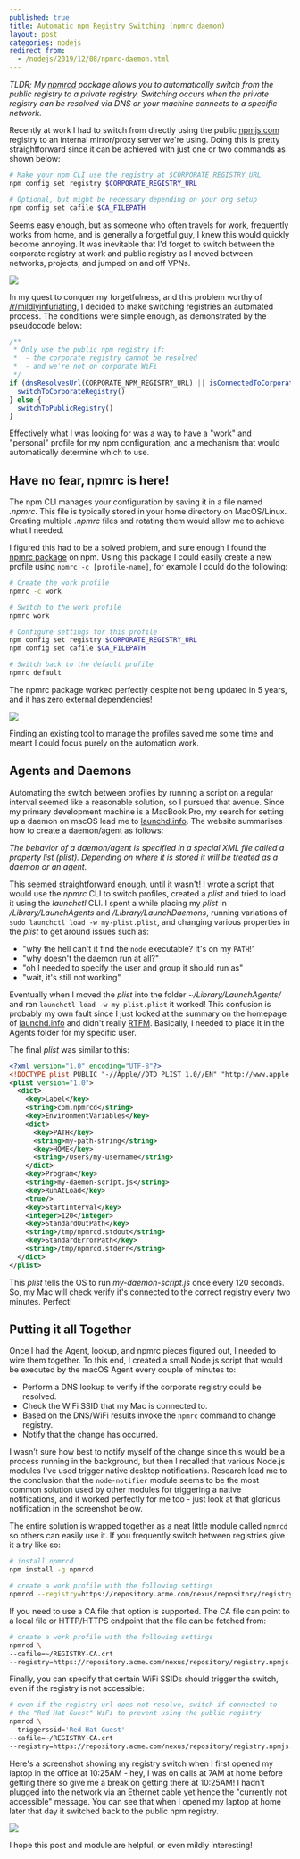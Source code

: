 ```yaml
---
published: true
title: Automatic npm Registry Switching (npmrc daemon)
layout: post
categories: nodejs
redirect_from:
  - /nodejs/2019/12/08/npmrc-daemon.html
---
```


*TLDR; My [npmrcd](https://github.com/evanshortiss/npmrc-daemon) package allows
you to automatically switch from the public registry to a private registry.
Switching occurs when the private registry can be resolved via DNS or your
machine connects to a specific network.*

Recently at work I had to switch from directly using the public [npmjs.com](https://www.npmjs.com/)
registry to an internal mirror/proxy server we're using. Doing this is pretty
straightforward since it can be achieved with just one or two commands as shown
below:

```bash
# Make your npm CLI use the registry at $CORPORATE_REGISTRY_URL
npm config set registry $CORPORATE_REGISTRY_URL

# Optional, but might be necessary depending on your org setup
npm config set cafile $CA_FILEPATH
```

Seems easy enough, but as someone who often travels for work, frequently works
from home, and is generally a forgetful guy, I knew this would quickly become
annoying. It was inevitable that I'd forget to switch between the corporate
registry at work and public registry as I moved between networks, projects,
and jumped on and off VPNs.

![](/res/img/posts/2019-12-08-npmrc-daemon/forgetful-pikachu.jpg)

In my quest to conquer my forgetfulness, and this problem worthy of
[/r/mildlyinfuriating](https://old.reddit.com/r/mildlyinfuriating/), I
decided to make switching registries an automated process. The conditions were
simple enough, as demonstrated by the pseudocode below:

```js
/**
 * Only use the public npm registry if:
 *  - the corporate registry cannot be resolved
 *  - and we're not on corporate WiFi
 */
if (dnsResolvesUrl(CORPORATE_NPM_REGISTRY_URL) || isConnectedToCorporateWifi()) {
  switchToCorporateRegistry()
} else {
  switchToPublicRegistry()
}
```

Effectively what I was looking for was a way to have a "work" and "personal"
profile for my npm configuration, and a mechanism that would automatically
determine which to use.

## Have no fear, npmrc is here!

The npm CLI manages your configuration by saving it in a file named *.npmrc*.
This file is typically stored in your home directory on MacOS/Linux. Creating
multiple *.npmrc* files and rotating them would allow me to achieve what I
needed.

I figured this had to be a solved problem, and sure enough I found the
[npmrc package](https://www.npmjs.com/package/npmrc) on npm. Using this package
I could easily create a new profile using `npmrc -c [profile-name]`, for
example I could do the following:

```bash
# Create the work profile
npmrc -c work

# Switch to the work profile
npmrc work

# Configure settings for this profile
npm config set registry $CORPORATE_REGISTRY_URL
npm config set cafile $CA_FILEPATH

# Switch back to the default profile
npmrc default
```

The npmrc package worked perfectly despite not being updated in 5 years, and
it has zero external dependencies!

![](/res/img/posts/2019-12-08-npmrc-daemon/perfection-meme.jpg)

Finding an existing tool to manage the profiles saved me some time and meant
I could focus purely on the automation work.

## Agents and Daemons

Automating the switch between profiles by running a script on a regular
interval seemed like a reasonable solution, so I pursued that avenue. Since
my primary development machine is a MacBook Pro, my search for setting up
a daemon on macOS lead me to [launchd.info](https://www.launchd.info/). The
website summarises how to create a daemon/agent as follows:

*The behavior of a daemon/agent is specified in a special XML file called a property list (plist). Depending on where it is stored it will be treated as a daemon or an agent.*

This seemed straightforward enough, until it wasn't! I wrote a script that
would use the *npmrc* CLI to switch profiles, created a *plist* and tried to
load it using the *launchctl* CLI. I spent a while placing my *plist* in
*/Library/LaunchAgents* and */Library/LaunchDaemons*, running variations of
`sudo launchctl load -w my-plist.plist`, and changing various properties in the
*plist* to get around issues such as:

* "why the hell can't it find the `node` executable? It's on my `PATH`!"
* "why doesn't the daemon run at all?"
* "oh I needed to specify the user and group it should run as"
* "wait, it's still not working"

Eventually when I moved the *plist* into the folder *~/Library/LaunchAgents/*
and ran `launchctl load -w my-plist.plist` it worked! This confusion is
probably my own fault since I just looked at the summary on the homepage of
[launchd.info](https://www.launchd.info/) and didn't really
[RTFM](https://en.wikipedia.org/wiki/RTFM). Basically, I needed to place it in
the Agents folder for my specific user.

The final *plist* was similar to this:

```xml
<?xml version="1.0" encoding="UTF-8"?>
<!DOCTYPE plist PUBLIC "-//Apple//DTD PLIST 1.0//EN" "http://www.apple.com/DTDs/PropertyList-1.0.dtd">
<plist version="1.0">
  <dict>
    <key>Label</key>
    <string>com.npmrcd</string>
    <key>EnvironmentVariables</key>
    <dict>
      <key>PATH</key>
      <string>my-path-string</string>
      <key>HOME</key>
      <string>/Users/my-username</string>
    </dict>
    <key>Program</key>
    <string>my-daemon-script.js</string>
    <key>RunAtLoad</key>
    <true/>
    <key>StartInterval</key>
    <integer>120</integer>
    <key>StandardOutPath</key>
    <string>/tmp/npmrcd.stdout</string>
    <key>StandardErrorPath</key>
    <string>/tmp/npmrcd.stderr</string>
  </dict>
</plist>
```

This *plist* tells the OS to run *my-daemon-script.js* once every 120 seconds.
So, my Mac will check verify it's connected to the correct registry every two
minutes. Perfect!

## Putting it all Together

Once I had the Agent, lookup, and npmrc pieces figured out, I needed to wire
them together. To this end, I created a small Node.js script that would be
executed by the macOS Agent every couple of minutes to:

* Perform a DNS lookup to verify if the corporate registry could be resolved.
* Check the WiFi SSID that my Mac is connected to.
* Based on the DNS/WiFi results invoke the `npmrc` command to change registry.
* Notify that the change has occurred.

I wasn't sure how best to notify myself of the change since this would be a
process running in the background, but then I recalled that various Node.js
modules I've used trigger native desktop notifications. Research lead me to
the conclusion that the `node-notifier` module seems to be the most common
solution used by other modules for triggering a native notifications, and it
worked perfectly for me too - just look at that glorious notification in the
screenshot below.

The entire solution is wrapped together as a neat little module called `npmrcd`
so others can easily use it. If you frequently switch between registries give
it a try like so:

```bash
# install npmrcd
npm install -g npmrcd

# create a work profile with the following settings
npmrcd --registry=https://repository.acme.com/nexus/repository/registry.npmjs.org
```

If you need to use a CA file that option is supported. The CA file can point to
a local file or HTTP/HTTPS endpoint that the file can be fetched from:

```bash
# create a work profile with the following settings
npmrcd \
--cafile=~/REGISTRY-CA.crt
--registry=https://repository.acme.com/nexus/repository/registry.npmjs.org
```

Finally, you can specify that certain WiFi SSIDs should trigger the switch, even
if the registry is not accessible:

```bash
# even if the registry url does not resolve, switch if connected to
# the "Red Hat Guest" WiFi to prevent using the public registry
npmrcd \
--triggerssid='Red Hat Guest'
--cafile=~/REGISTRY-CA.crt
--registry=https://repository.acme.com/nexus/repository/registry.npmjs.org
```

Here's a screenshot showing my registry switch when I first opened my laptop
in the office at 10:25AM - hey, I was on calls at 7AM at home before getting
there so give me a break on getting there at 10:25AM! I hadn't plugged into
the network via an Ethernet cable yet hence the "currently not accessible"
message. You can see that when I opened my laptop at home later that day it
switched back to the public npm registry.

![](/res/img/posts/2019-12-08-npmrc-daemon/npmrcd-notification.png)

I hope this post and module are helpful, or even mildly interesting!